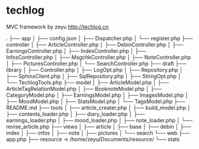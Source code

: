 techlog
=========
MVC framework by zeyu
http://techlog.cn

.
├── app
│   ├── config.json
│   ├── Dispatcher.php
│   └── register.php
├── controller
│   ├── ArticleController.php
│   ├── DebinController.php
│   ├── EarningsController.php
│   ├── IndexController.php
│   ├── InfosController.php
│   ├── MsgchkController.php
│   ├── NoteController.php
│   ├── PicturesController.php
│   └── SearchController.php
├── draft
├── library
│   ├── Controller.php
│   ├── LogOpt.php
│   ├── Repository.php
│   ├── SphinxClient.php
│   ├── SqlRepository.php
│   ├── StringOpt.php
│   └── TechlogTools.php
├── model
│   ├── ArticleModel.php
│   ├── ArticleTagRelationModel.php
│   ├── BooknoteModel.php
│   ├── CategoryModel.php
│   ├── EarningsModel.php
│   ├── ImagesModel.php
│   ├── MoodModel.php
│   ├── StatsModel.php
│   └── TagsModel.php
├── README.md
├── tools
│   ├── article_creater.php
│   ├── build_model.php
│   ├── contents_loader.php
│   ├── diary_loader.php
│   ├── earnings_loader.php
│   ├── mood_loader.php
│   ├── note_loader.php
│   └── revise_article.php
├── views
│   ├── article
│   ├── base
│   ├── debin
│   ├── index
│   ├── infos
│   ├── note
│   ├── pictures
│   └── search
└── web
    ├── app.php
    ├── resource -> /home/zeyu/Documents/resource/
    └── stats

